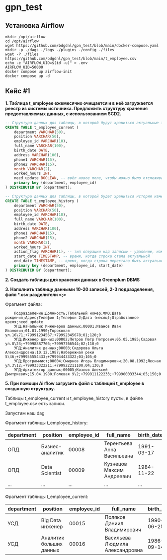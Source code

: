 # gpn_test

## Установка Airflow
```shell
mkdir /opt/airflow
cd /opt/airflow
wget https://github.com/bdgdnl/gpn_test/blob/main/docker-compose.yaml
mkdir -p ./dags ./logs ./plugins ./config ./files
wget -P ./files https://github.com/bdgdnl/gpn_test/blob/main/t_employee.csv
echo -e "AIRFLOW_UID=$(id -u)" > .env
AIRFLOW_UID=50000
docker compose up airflow-init
docker compose up -d
```

## Кейс #1
**1.	Таблица t_employee ежемесячно очищается и в неё загружается реестр из системы источника. Предложить структуру хранения предоставляемых данных, с использованием SCD2.**
```sql
-- Структура данных для таблицы, в которой будут храниться актуальные значения
CREATE TABLE t_employee_current (
    department VARCHAR(50),
    position VARCHAR(50),
    employee_id VARCHAR(10),
    full_name VARCHAR(100),
    birth_date DATE,
    address VARCHAR(100),
    phone1 VARCHAR(15),
    phone2 VARCHAR(15),
    month VARCHAR(2),
    worked_hours INT,
    need_update BOOLEAN, -- ввёл новое поле, чтобы можно было отслеживать строки, в которые внесли изменения
    primary key (department, employee_id)
) DISTRIBUTED BY (department);

-- Структура данных для таблицы, в которой будет храниться история изменений
CREATE TABLE t_employee_history (
    department VARCHAR(50),
    position VARCHAR(50),
    employee_id VARCHAR(10),
    full_name VARCHAR(100),
    birth_date DATE,
    address VARCHAR(100),
    phone1 VARCHAR(15),
    phone2 VARCHAR(15),
    month VARCHAR(2),
    worked_hours INT,
    action_flag VARCHAR(1), -- тип операции над записью - удаление, изменение, добавление (D, U, I)
    start_date TIMESTAMP, -- время, когда строка стала актуальной
    end_date TIMESTAMP, -- время, когда строка перестала быть актуальной
    primary key (department, employee_id, start_date)
) DISTRIBUTED BY (department);
```
**2.	Создать таблицы для хранения данных в Greenplum DBMS**

__3.    Наполнить таблицу данными 10-20 записей, 2-3 подразделения, файл *.csv разделители «;»__
   
   Фрагмент файла:
```
  	Подразделение;Должность;Табельный номер;ФИО;Дата рождения;Адрес;Телефон 1;Телефон 2;Дата (месяц);Отработанное время;need_update
    УПД;Начальник Инженеров данных;00001;Иванов Иван Иванович;01.01.1990;Гороховая ул.16\71;+79991234567;+79992345678;01;120;0
    УПД;Инженер данных;00002;Петров Петр Петрович;05.05.1985;Садовая ул.8\23;+79998887766;+79997766544;02;110;0
    УПД;Аналитик данных;00003;Сидорова Ольга Александровна;10.12.1987;Набережная реки 5\46;+799955554433;+799944433322;03;105;0
    УПД;Программист;00004;Смирнов Игорь Владимирович;20.08.1992;Лесная ул.3\12;+799933322211;+799922211100;04;130;0
    УПД;Архитектор данных;00005;Козлов Алексей Дмитриевич;15.04.1980;Полевая 9\2;+799911122233;+799900033344;05;150;0
```
**5.	При помощи Airflow загрузить файл с таблицей t_employee в созданную структуру.**

Таблицы t_employee_current и t_employee_history пусты, в файле t_employee.csv есть записи.

Запустим наш dag

Фрагмент таблицы t_employee_history:

| department | position                  | employee_id | full_name                        | birth_date | address       | phone1        | phone2        | month | worked_hours | action_flag | start_date              | end_date                |
|------------|---------------------------|-------------|----------------------------------|------------|---------------|---------------|---------------|-------|--------------|-------------|-------------------------|-------------------------|
| ОПД       | Бизнес-аналитик           | 00008       | Терентьева Анна Васильевна        | 1991-03-17 | Парковая 4\5 | +799944433322 | +799933322211 | 08    | 125          | I           | 2024-04-27 14:52:39.277 | 9999-12-31 00:00:00.000 |
| ОПД       | Data Scientist            | 00009       | Кузнецов Максим Андреевич        | 1984-11-22 | Солнечная 12\6 | +799922211100 | +799911122233 | 09    | 140          | I           | 2024-04-27 14:52:39.277 | 9999-12-31 00:00:00.000 |
| ...        | ...                       | ...         | ...                              | ...        | ...           | ...           | ...           | ...   | ...          | ...         | ...                     | ...                     |

Фрагмент таблицы t_employee_current:

| department | position                     | employee_id | full_name                        | birth_date | address        | phone1        | phone2        | month | worked_hours | need_update |
|------------|------------------------------|-------------|----------------------------------|------------|---------------|---------------|---------------|-------|--------------|-------------|
| УСД        | Big Data инженер             | 00015       | Поляков Даниил Владимирович       | 1990-06-25 | Луговая 8\7  | +79998887766  | +79997766544  | 15    | 130          | false       |
| УСД        | Аналитик больших данных       | 00016       | Васильева Людмила Александровна  | 1986-09-14 | Речная 10\8  | +799966655544 | +799955554433 | 16    | 115          | false       |
